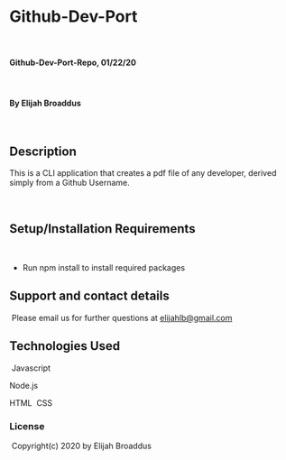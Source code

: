 # Github-Dev-Port
​
#### Github-Dev-Port-Repo, 01/22/20
​
#### By Elijah Broaddus
​
## Description
This is a CLI application that creates a pdf file of any developer, derived simply from a Github Username.

​
## Setup/Installation Requirements
​
* Run npm install to install required packages
​
​
## Support and contact details
​
Please email us for further questions at elijahlb@gmail.com
​
## Technologies Used
​
Javascript

Node.js 

HTML
​
CSS
​
### License
​
Copyright(c) 2020 by Elijah Broaddus
​